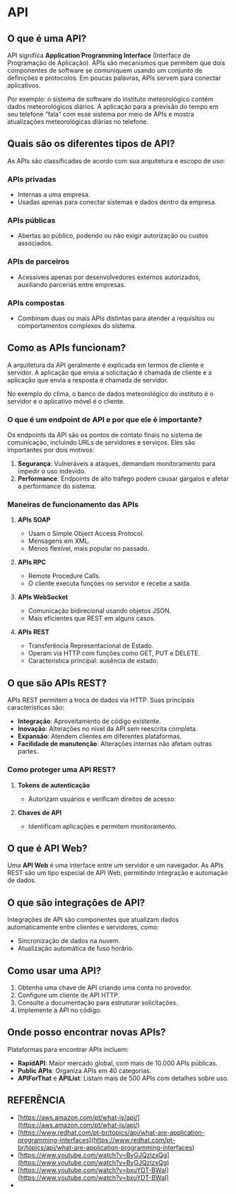 # API

## O que é uma API?

API significa **Application Programming Interface** (Interface de Programação de Aplicação). APIs são mecanismos que permitem que dois componentes de software se comuniquem usando um conjunto de definições e protocolos. Em poucas palavras, APIs servem para conectar aplicativos.

Por exemplo: o sistema de software do instituto meteorológico contém dados meteorológicos diários. A aplicação para a previsão do tempo em seu telefone “fala” com esse sistema por meio de APIs e mostra atualizações meteorológicas diárias no telefone.

## Quais são os diferentes tipos de API?

As APIs são classificadas de acordo com sua arquitetura e escopo de uso:

### APIs privadas
- Internas a uma empresa.
- Usadas apenas para conectar sistemas e dados dentro da empresa.

### APIs públicas
- Abertas ao público, podendo ou não exigir autorização ou custos associados.

### APIs de parceiros
- Acessíveis apenas por desenvolvedores externos autorizados, auxiliando parcerias entre empresas.

### APIs compostas
- Combinam duas ou mais APIs distintas para atender a requisitos ou comportamentos complexos do sistema.

## Como as APIs funcionam?

A arquitetura da API geralmente é explicada em termos de cliente e servidor. A aplicação que envia a solicitação é chamada de cliente e a aplicação que envia a resposta é chamada de servidor. 

No exemplo do clima, o banco de dados meteorológico do instituto é o servidor e o aplicativo móvel é o cliente. 

### O que é um endpoint de API e por que ele é importante?
Os endpoints da API são os pontos de contato finais no sistema de comunicação, incluindo URLs de servidores e serviços. Eles são importantes por dois motivos:

1. **Segurança**: Vulneráveis a ataques, demandam monitoramento para impedir o uso indevido.
2. **Performance**: Endpoints de alto tráfego podem causar gargalos e afetar a performance do sistema.

### Maneiras de funcionamento das APIs

1. **APIs SOAP**
   - Usam o Simple Object Access Protocol.
   - Mensagens em XML.
   - Menos flexível, mais popular no passado.

2. **APIs RPC**
   - Remote Procedure Calls.
   - O cliente executa funções no servidor e recebe a saída.

3. **APIs WebSocket**
   - Comunicação bidirecional usando objetos JSON.
   - Mais eficientes que REST em alguns casos.

4. **APIs REST**
   - Transferência Representacional de Estado.
   - Operam via HTTP com funções como GET, PUT e DELETE.
   - Característica principal: ausência de estado.

## O que são APIs REST?

APIs REST permitem a troca de dados via HTTP. Suas principais características são:
- **Integração**: Aproveitamento de código existente.
- **Inovação**: Alterações no nível da API sem reescrita completa.
- **Expansão**: Atendem clientes em diferentes plataformas.
- **Facilidade de manutenção**: Alterações internas não afetam outras partes.

### Como proteger uma API REST?

1. **Tokens de autenticação**
   - Autorizam usuários e verificam direitos de acesso.

2. **Chaves de API**
   - Identificam aplicações e permitem monitoramento.

## O que é API Web?

Uma **API Web** é uma interface entre um servidor e um navegador. As APIs REST são um tipo especial de API Web, permitindo integração e automação de dados.

## O que são integrações de API?

Integrações de API são componentes que atualizam dados automaticamente entre clientes e servidores, como:
- Sincronização de dados na nuvem.
- Atualização automática de fuso horário.

## Como usar uma API?

1. Obtenha uma chave de API criando uma conta no provedor.
2. Configure um cliente de API HTTP.
3. Consulte a documentação para estruturar solicitações.
4. Implemente a API no código.

## Onde posso encontrar novas APIs?

Plataformas para encontrar APIs incluem:

- **RapidAPI**: Maior mercado global, com mais de 10.000 APIs públicas.
- **Public APIs**: Organiza APIs em 40 categorias.
- **APIForThat** e **APIList**: Listam mais de 500 APIs com detalhes sobre uso.

## REFERÊNCIA

- [https://aws.amazon.com/pt/what-is/api/](https://aws.amazon.com/pt/what-is/api/)
- [https://www.redhat.com/pt-br/topics/api/what-are-application-programming-interfaces](https://www.redhat.com/pt-br/topics/api/what-are-application-programming-interfaces)
- [https://www.youtube.com/watch?v=ByGJQzlzxQg](https://www.youtube.com/watch?v=ByGJQzlzxQg)
- [https://www.youtube.com/watch?v=bxuYDT-BWaI](https://www.youtube.com/watch?v=bxuYDT-BWaI)
- 